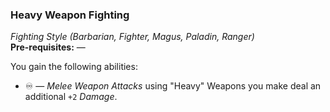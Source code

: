 ### Heavy Weapon Fighting
*Fighting Style (Barbarian, Fighter, Magus, Paladin, Ranger)*  
**Pre-requisites:** —  

You gain the following abilities:
* ♾️ — *Melee Weapon Attacks* using "Heavy" Weapons you make deal an additional `+2` *Damage*.

